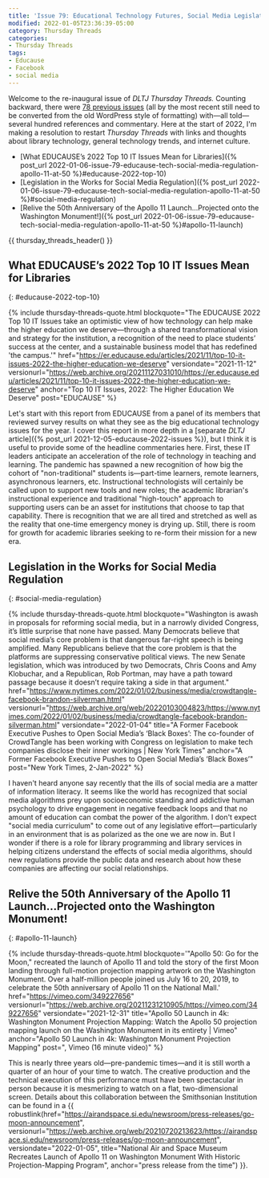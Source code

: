 ```yaml
---
title: 'Issue 79: Educational Technology Futures, Social Media Legislation, Apollo 11 Launch at 50'
modified: 2022-01-05T23:36:39-05:00
category: Thursday Threads
categories:
- Thursday Threads
tags:
- Educause
- Facebook
- social media
---
```

Welcome to the re-inaugural issue of _DLTJ Thursday Threads._
Counting backward, there were [78 previous issues](/category/thursday-threads/) (all by the most recent still need to be converted from the old WordPress style of formatting) with—all told—several hundred references and commentary.
Here at the start of 2022, I'm making a resolution to restart _Thursday Threads_ with links and thoughts about library technology, general technology trends, and internet culture.

* [What EDUCAUSE’s 2022 Top 10 IT Issues Mean for Libraries]({% post_url 2022-01-06-issue-79-educause-tech-social-media-regulation-apollo-11-at-50 %}#educause-2022-top-10)
* [Legislation in the Works for Social Media Regulation]({% post_url 2022-01-06-issue-79-educause-tech-social-media-regulation-apollo-11-at-50 %}#social-media-regulation)
* [Relive the 50th Anniversary of the Apollo 11 Launch...Projected onto the Washington Monument!]({% post_url 2022-01-06-issue-79-educause-tech-social-media-regulation-apollo-11-at-50 %}#apollo-11-launch)

{{ thursday_threads_header() }}

## What EDUCAUSE’s 2022 Top 10 IT Issues Mean for Libraries
{: #educause-2022-top-10}

{% include thursday-threads-quote.html
blockquote="The EDUCAUSE 2022 Top 10 IT Issues take an optimistic view of how technology can help make the higher education we deserve—through a shared transformational vision and strategy for the institution, a recognition of the need to place students’ success at the center, and a sustainable business model that has redefined 'the campus.'"
href="https://er.educause.edu/articles/2021/11/top-10-it-issues-2022-the-higher-education-we-deserve"
versiondate="2021-11-12"
versionurl="https://web.archive.org/20211127031010/https://er.educause.edu/articles/2021/11/top-10-it-issues-2022-the-higher-education-we-deserve"
anchor="Top 10 IT Issues, 2022: The Higher Education We Deserve"
post="EDUCAUSE" %}

Let's start with this report from EDUCAUSE from a panel of its members that reviewed survey results on what they see as the big educational technology issues for the year.
I cover this report in more depth in a [separate _DLTJ_ article]({% post_url 2021-12-05-educause-2022-issues %}), but I think it is useful to provide some of the headline commentaries here.
First, these IT leaders anticipate an acceleration of the role of technology in teaching and learning.
The pandemic has spawned a new recognition of how big the cohort of "non-traditional" students is—part-time learners, remote learners, asynchronous learners, etc.
Instructional technologists will certainly be called upon to support new tools and new roles; the academic librarian's instructional experience and traditional "high-touch" approach to supporting users can be an asset for institutions that choose to tap that capability.
There is recognition that we are all tired and stretched as well as the reality that one-time emergency money is drying up.
Still, there is room for growth for academic libraries seeking to re-form their mission for a new era.

## Legislation in the Works for Social Media Regulation
{: #social-media-regulation}

{% include thursday-threads-quote.html
blockquote="Washington is awash in proposals for reforming social media, but in a narrowly divided Congress, it’s little surprise that none have passed. Many Democrats believe that social media’s core problem is that dangerous far-right speech is being amplified. Many Republicans believe that the core problem is that the platforms are suppressing conservative political views. The new Senate legislation, which was introduced by two Democrats, Chris Coons and Amy Klobuchar, and a Republican, Rob Portman, may have a path toward passage because it doesn’t require taking a side in that argument."
href="https://www.nytimes.com/2022/01/02/business/media/crowdtangle-facebook-brandon-silverman.html"
versionurl="https://web.archive.org/web/20220103004823/https://www.nytimes.com/2022/01/02/business/media/crowdtangle-facebook-brandon-silverman.html"
versiondate="2022-01-04"
title="A Former Facebook Executive Pushes to Open Social Media’s ‘Black Boxes’: The co-founder of CrowdTangle has been working with Congress on legislation to make tech companies disclose their inner workings | New York Times"
anchor="A Former Facebook Executive Pushes to Open Social Media’s ‘Black Boxes’"
post="New York Times, 2-Jan-2022" %}

I haven't heard anyone say recently that the ills of social media are a matter of information literacy.
It seems like the world has recognized that social media algorithms prey upon socioeconomic standing and addictive human psychology to drive engagement in negative feedback loops and that no amount of education can combat the power of the algorithm.
I don't expect "social media curriculum" to come out of any legislative effort—particularly in an environment that is as polarized as the one we are now in.
But I wonder if there is a role for library programming and library services in helping citizens understand the effects of social media algorithms, should new regulations provide the public data and research about how these companies are affecting our social relationships.

## Relive the 50th Anniversary of the Apollo 11 Launch...Projected onto the Washington Monument!
{: #apollo-11-launch}

{% include thursday-threads-quote.html
blockquote='"Apollo 50: Go for the Moon," recreated the launch of Apollo 11 and told the story of the first Moon landing through full-motion projection mapping artwork on the Washington Monument. Over a half-million people joined us July 16 to 20, 2019, to celebrate the 50th anniversary of Apollo 11 on the National Mall.'
href="https://vimeo.com/349227656" 
versionurl="https://web.archive.org/20211231210905/https://vimeo.com/349227656"
versiondate="2021-12-31"
title="Apollo 50 Launch in 4k: Washington Monument Projection Mapping: Watch the Apollo 50 projection mapping launch on the Washington Monument in its entirety | Vimeo"
anchor="Apollo 50 Launch in 4k: Washington Monument Projection Mapping"
post=", Vimeo (16 minute video)" %}

This is nearly three years old—pre-pandemic times—and it is still worth a quarter of an hour of your time to watch.
The creative production and the technical execution of this performance must have been spectacular in person because it is mesmerizing to watch on a flat, two-dimensional screen.
Details about this collaboration between the Smithsonian Institution can be found in a {{ robustlink(href="https://airandspace.si.edu/newsroom/press-releases/go-moon-announcement", versionurl="https://web.archive.org/web/20210720213623/https://airandspace.si.edu/newsroom/press-releases/go-moon-announcement", versiondate="2022-01-05", title="National Air and Space Museum Recreates Launch of Apollo 11 on Washington Monument With Historic Projection-Mapping Program", anchor="press release from the time") }}.
